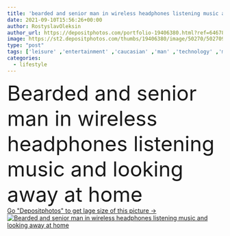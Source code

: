 ```yaml
---
title: 'bearded and senior man in wireless headphones listening music and looking away at home '
date: 2021-09-10T15:56:26+00:00
author: RostyslavOleksin
author_url: https://depositphotos.com/portfolio-19406380.html?ref=64678756
image: https://st2.depositphotos.com/thumbs/19406380/image/50270/502709502/api_thumb_450.jpg?forcejpeg=true
type: "post"
tags: ['leisure' ,'entertainment' ,'caucasian' ,'man' ,'technology' ,'modern' ,'home' ,'electronic' ,'wireless' ,'lifestyle' ,'music' ,'indoors' ,'headphones' ,'listen' ,'handsome' ,'senior' ,'Retired' ,'elderly' ,'bearded' ,'pensioner' ,'one person' ,'Grey Hair' ,'look away' ]
categories: 
  - lifestyle
---
```

<div aling="center">
            <font size="60"> Bearded and senior man in wireless headphones listening music and looking away at home</font>   
</div>
<div>
    <a href='https://depositphotos.com/502709502/stock-photo-bearded-senior-man-wireless-headphones.html?ref=64678756' target=_blank > Go "Depositphotos" to get lage size of this picture ->
        <img href='https://depositphotos.com/502709502/stock-photo-bearded-senior-man-wireless-headphones.html?ref=64678756' src='https://st2.depositphotos.com/19406380/50270/i/950/depositphotos_502709502-stock-photo-bearded-senior-man-wireless-headphones.jpg?forcejpeg=true' alt='Bearded and senior man in wireless headphones listening music and looking away at home' >
    </a>
</div>
